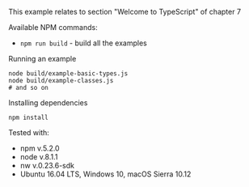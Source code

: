 This example relates to section "Welcome to TypeScript" of chapter 7

Available NPM commands:
- `npm run build` - build all the examples

Running an example
```
node build/example-basic-types.js
node build/example-classes.js
# and so on
```


Installing dependencies
```
npm install
```

Tested with:
- npm v.5.2.0
- node v.8.1.1
- nw v.0.23.6-sdk
- Ubuntu 16.04 LTS, Windows 10, macOS Sierra 10.12




